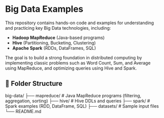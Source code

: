 # Big Data Examples

This repository contains hands-on code and examples for understanding and practicing key Big Data technologies, including:

- **Hadoop MapReduce** (Java-based programs)
- **Hive** (Partitioning, Bucketing, Clustering)
- **Apache Spark** (RDDs, DataFrames, SQL)

The goal is to build a strong foundation in distributed computing by implementing classic problems such as Word Count, Sum, and Average using MapReduce, and optimizing queries using Hive and Spark.

## 📁 Folder Structure

big-data/
├── mapreduce/ # Java MapReduce programs (filtering, aggregation, sorting)
├── hive/ # Hive DDLs and queries
├── spark/ # Spark examples (RDD, DataFrame, SQL)
├── datasets/ # Sample input files
└── README.md